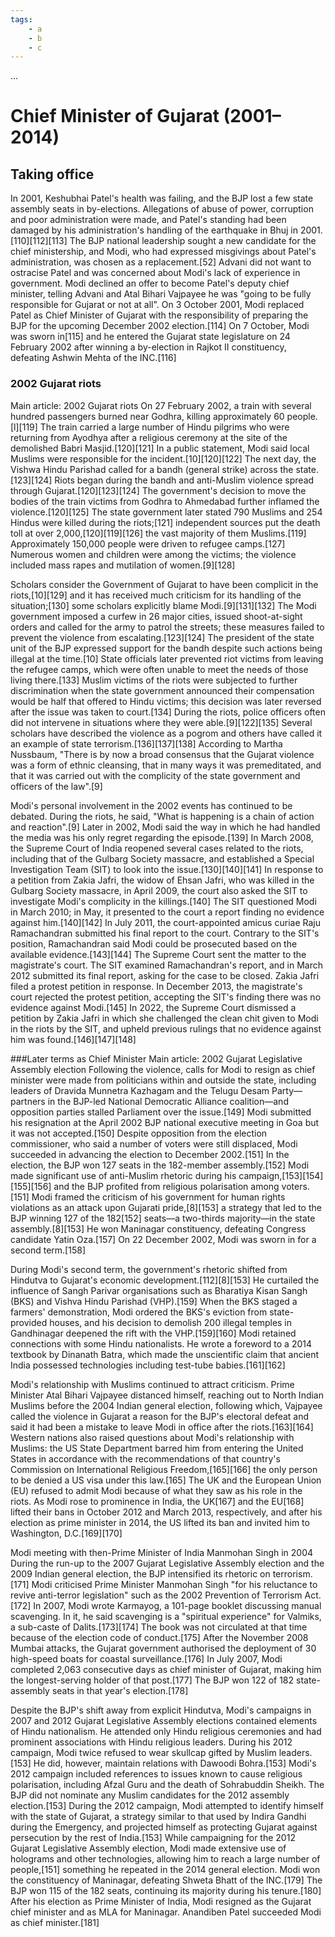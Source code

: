 ```yaml
---
tags:
    - a
    - b
    - c
---
```


...

# Chief Minister of Gujarat (2001–2014)

## Taking office
In 2001, Keshubhai Patel's health was failing, and the BJP lost a few state assembly seats in by-elections. Allegations of abuse of power, corruption and poor administration were made, and Patel's standing had been damaged by his administration's handling of the earthquake in Bhuj in 2001.[110][112][113] The BJP national leadership sought a new candidate for the chief ministership, and Modi, who had expressed misgivings about Patel's administration, was chosen as a replacement.[52] Advani did not want to ostracise Patel and was concerned about Modi's lack of experience in government. Modi declined an offer to become Patel's deputy chief minister, telling Advani and Atal Bihari Vajpayee he was "going to be fully responsible for Gujarat or not at all". On 3 October 2001, Modi replaced Patel as Chief Minister of Gujarat with the responsibility of preparing the BJP for the upcoming December 2002 election.[114] On 7 October, Modi was sworn in[115] and he entered the Gujarat state legislature on 24 February 2002 after winning a by-election in Rajkot II constituency, defeating Ashwin Mehta of the INC.[116]

### 2002 Gujarat riots
Main article: 2002 Gujarat riots
On 27 February 2002, a train with several hundred passengers burned near Godhra, killing approximately 60 people.[l][119] The train carried a large number of Hindu pilgrims who were returning from Ayodhya after a religious ceremony at the site of the demolished Babri Masjid.[120][121] In a public statement, Modi said local Muslims were responsible for the incident.[10][120][122] The next day, the Vishwa Hindu Parishad called for a bandh (general strike) across the state.[123][124] Riots began during the bandh and anti-Muslim violence spread through Gujarat.[120][123][124] The government's decision to move the bodies of the train victims from Godhra to Ahmedabad further inflamed the violence.[120][125] The state government later stated 790 Muslims and 254 Hindus were killed during the riots;[121] independent sources put the death toll at over 2,000,[120][119][126] the vast majority of them Muslims.[119] Approximately 150,000 people were driven to refugee camps.[127] Numerous women and children were among the victims; the violence included mass rapes and mutilation of women.[9][128]

Scholars consider the Government of Gujarat to have been complicit in the riots,[10][129] and it has received much criticism for its handling of the situation;[130] some scholars explicitly blame Modi.[9][131][132] The Modi government imposed a curfew in 26 major cities, issued shoot-at-sight orders and called for the army to patrol the streets; these measures failed to prevent the violence from escalating.[123][124] The president of the state unit of the BJP expressed support for the bandh despite such actions being illegal at the time.[10] State officials later prevented riot victims from leaving the refugee camps, which were often unable to meet the needs of those living there.[133] Muslim victims of the riots were subjected to further discrimination when the state government announced their compensation would be half that offered to Hindu victims; this decision was later reversed after the issue was taken to court.[134] During the riots, police officers often did not intervene in situations where they were able.[9][122][135] Several scholars have described the violence as a pogrom and others have called it an example of state terrorism.[136][137][138] According to Martha Nussbaum, "There is by now a broad consensus that the Gujarat violence was a form of ethnic cleansing, that in many ways it was premeditated, and that it was carried out with the complicity of the state government and officers of the law".[9]

Modi's personal involvement in the 2002 events has continued to be debated. During the riots, he said, "What is happening is a chain of action and reaction".[9] Later in 2002, Modi said the way in which he had handled the media was his only regret regarding the episode.[139] In March 2008, the Supreme Court of India reopened several cases related to the riots, including that of the Gulbarg Society massacre, and established a Special Investigation Team (SIT) to look into the issue.[130][140][141] In response to a petition from Zakia Jafri, the widow of Ehsan Jafri, who was killed in the Gulbarg Society massacre, in April 2009, the court also asked the SIT to investigate Modi's complicity in the killings.[140] The SIT questioned Modi in March 2010; in May, it presented to the court a report finding no evidence against him.[140][142] In July 2011, the court-appointed amicus curiae Raju Ramachandran submitted his final report to the court. Contrary to the SIT's position, Ramachandran said Modi could be prosecuted based on the available evidence.[143][144] The Supreme Court sent the matter to the magistrate's court. The SIT examined Ramachandran's report, and in March 2012 submitted its final report, asking for the case to be closed. Zakia Jafri filed a protest petition in response. In December 2013, the magistrate's court rejected the protest petition, accepting the SIT's finding there was no evidence against Modi.[145] In 2022, the Supreme Court dismissed a petition by Zakia Jafri in which she challenged the clean chit given to Modi in the riots by the SIT, and upheld previous rulings that no evidence against him was found.[146][147][148]

###Later terms as Chief Minister
Main article: 2002 Gujarat Legislative Assembly election
Following the violence, calls for Modi to resign as chief minister were made from politicians within and outside the state, including leaders of Dravida Munnetra Kazhagam and the Telugu Desam Party—partners in the BJP-led National Democratic Alliance coalition—and opposition parties stalled Parliament over the issue.[149] Modi submitted his resignation at the April 2002 BJP national executive meeting in Goa but it was not accepted.[150] Despite opposition from the election commissioner, who said a number of voters were still displaced, Modi succeeded in advancing the election to December 2002.[151] In the election, the BJP won 127 seats in the 182-member assembly.[152] Modi made significant use of anti-Muslim rhetoric during his campaign,[153][154][155][156] and the BJP profited from religious polarisation among voters.[151] Modi framed the criticism of his government for human rights violations as an attack upon Gujarati pride,[8][153] a strategy that led to the BJP winning 127 of the 182[152] seats—a two-thirds majority—in the state assembly.[8][153] He won Maninagar constituency, defeating Congress candidate Yatin Oza.[157] On 22 December 2002, Modi was sworn in for a second term.[158]

During Modi's second term, the government's rhetoric shifted from Hindutva to Gujarat's economic development.[112][8][153] He curtailed the influence of Sangh Parivar organisations such as Bharatiya Kisan Sangh (BKS) and Vishva Hindu Parishad (VHP).[159] When the BKS staged a farmers' demonstration, Modi ordered the BKS's eviction from state-provided houses, and his decision to demolish 200 illegal temples in Gandhinagar deepened the rift with the VHP.[159][160] Modi retained connections with some Hindu nationalists. He wrote a foreword to a 2014 textbook by Dinanath Batra, which made the unscientific claim that ancient India possessed technologies including test-tube babies.[161][162]

Modi's relationship with Muslims continued to attract criticism. Prime Minister Atal Bihari Vajpayee distanced himself, reaching out to North Indian Muslims before the 2004 Indian general election, following which, Vajpayee called the violence in Gujarat a reason for the BJP's electoral defeat and said it had been a mistake to leave Modi in office after the riots.[163][164] Western nations also raised questions about Modi's relationship with Muslims: the US State Department barred him from entering the United States in accordance with the recommendations of that country's Commission on International Religious Freedom,[165][166] the only person to be denied a US visa under this law.[165] The UK and the European Union (EU) refused to admit Modi because of what they saw as his role in the riots. As Modi rose to prominence in India, the UK[167] and the EU[168] lifted their bans in October 2012 and March 2013, respectively, and after his election as prime minister in 2014, the US lifted its ban and invited him to Washington, D.C.[169][170]


Modi meeting with then-Prime Minister of India Manmohan Singh in 2004
During the run-up to the 2007 Gujarat Legislative Assembly election and the 2009 Indian general election, the BJP intensified its rhetoric on terrorism.[171] Modi criticised Prime Minister Manmohan Singh "for his reluctance to revive anti-terror legislation" such as the 2002 Prevention of Terrorism Act.[172] In 2007, Modi wrote Karmayog, a 101-page booklet discussing manual scavenging. In it, he said scavenging is a "spiritual experience" for Valmiks, a sub-caste of Dalits.[173][174] The book was not circulated at that time because of the election code of conduct.[175] After the November 2008 Mumbai attacks, the Gujarat government authorised the deployment of 30 high-speed boats for coastal surveillance.[176] In July 2007, Modi completed 2,063 consecutive days as chief minister of Gujarat, making him the longest-serving holder of that post.[177] The BJP won 122 of 182 state-assembly seats in that year's election.[178]

Despite the BJP's shift away from explicit Hindutva, Modi's campaigns in 2007 and 2012 Gujarat Legislative Assembly elections contained elements of Hindu nationalism. He attended only Hindu religious ceremonies and had prominent associations with Hindu religious leaders. During his 2012 campaign, Modi twice refused to wear skullcap gifted by Muslim leaders.[153] He did, however, maintain relations with Dawoodi Bohra.[153] Modi's 2012 campaign included references to issues known to cause religious polarisation, including Afzal Guru and the death of Sohrabuddin Sheikh. The BJP did not nominate any Muslim candidates for the 2012 assembly election.[153] During the 2012 campaign, Modi attempted to identify himself with the state of Gujarat, a strategy similar to that used by Indira Gandhi during the Emergency, and projected himself as protecting Gujarat against persecution by the rest of India.[153] While campaigning for the 2012 Gujarat Legislative Assembly election, Modi made extensive use of holograms and other technologies, allowing him to reach a large number of people,[151] something he repeated in the 2014 general election. Modi won the constituency of Maninagar, defeating Shweta Bhatt of the INC.[179] The BJP won 115 of the 182 seats, continuing its majority during his tenure.[180] After his election as Prime Minister of India, Modi resigned as the Gujarat chief minister and as MLA for Maninagar. Anandiben Patel succeeded Modi as chief minister.[181]
